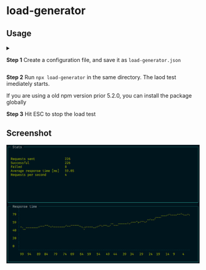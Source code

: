 # load-generator

## Usage

<details><summary>
  
**Step 1** Create a configuration file, and save it as `load-generator.json`
</summary>

```json
{
  "wait": 500,
  "instances": 2,
  "urls": [
    "http://www.example.com/{lang}/",
    "http://www.example.com/{lang}/?sort={sort}&page={page}"
  ],
  "values": {
    "lang": [
      "de", "fr", "it", "en"
    ],
    "sort": [
      "1", "2", "3", "4", "5", "7", "8", "10"
    ],
    "page": [
      "1", "2", "3", "4", "5", "7", "8", "10"
    ]
  }
}
```
One url is picked randomly and all placeholders are replaced by values from the value object.
</details>

**Step 2** Run `npx load-generator` in the same directory. The laod test imediately starts.

If you are using a old npm version prior 5.2.0, you can install the package globally

**Step 3** Hit ESC to stop the load test

## Screenshot
![screenshot](screenshot.png)
